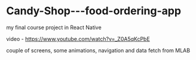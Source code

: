 # Candy-Shop---food-ordering-app
my final course project in React Native

video - https://www.youtube.com/watch?v=_Z0A5qKcPbE

couple of screens, some animations, navigation and data fetch from MLAB
